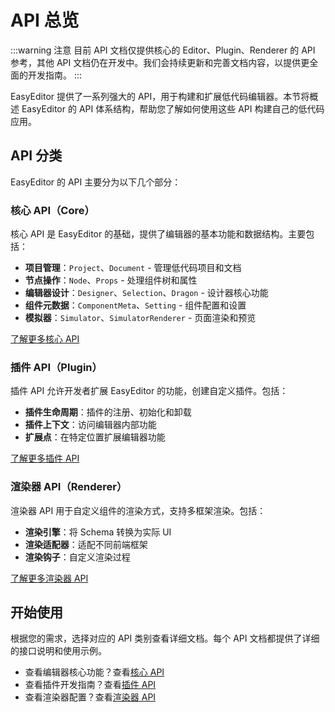 # API 总览

:::warning 注意
目前 API 文档仅提供核心的 Editor、Plugin、Renderer 的 API 参考，其他 API 文档仍在开发中。我们会持续更新和完善文档内容，以提供更全面的开发指南。
:::


EasyEditor 提供了一系列强大的 API，用于构建和扩展低代码编辑器。本节将概述 EasyEditor 的 API 体系结构，帮助您了解如何使用这些 API 构建自己的低代码应用。

## API 分类

EasyEditor 的 API 主要分为以下几个部分：

### 核心 API（Core）

核心 API 是 EasyEditor 的基础，提供了编辑器的基本功能和数据结构。主要包括：

- **项目管理**：`Project`、`Document` - 管理低代码项目和文档
- **节点操作**：`Node`、`Props` - 处理组件树和属性
- **编辑器设计**：`Designer`、`Selection`、`Dragon` - 设计器核心功能
- **组件元数据**：`ComponentMeta`、`Setting` - 组件配置和设置
- **模拟器**：`Simulator`、`SimulatorRenderer` - 页面渲染和预览

[了解更多核心 API](/reference/core)

### 插件 API（Plugin）

插件 API 允许开发者扩展 EasyEditor 的功能，创建自定义插件。包括：

- **插件生命周期**：插件的注册、初始化和卸载
- **插件上下文**：访问编辑器内部功能
- **扩展点**：在特定位置扩展编辑器功能

[了解更多插件 API](/reference/plugin)

### 渲染器 API（Renderer）

渲染器 API 用于自定义组件的渲染方式，支持多框架渲染。包括：

- **渲染引擎**：将 Schema 转换为实际 UI
- **渲染适配器**：适配不同前端框架
- **渲染钩子**：自定义渲染过程

[了解更多渲染器 API](/reference/renderer)

## 开始使用

根据您的需求，选择对应的 API 类别查看详细文档。每个 API 文档都提供了详细的接口说明和使用示例。

- 查看编辑器核心功能？查看[核心 API](/reference/core)
- 查看插件开发指南？查看[插件 API](/reference/plugin)
- 查看渲染器配置？查看[渲染器 API](/reference/renderer)
